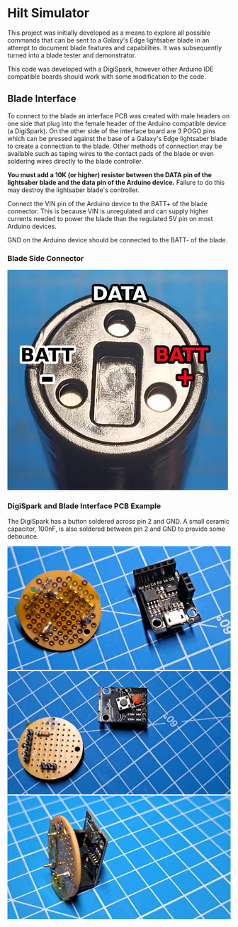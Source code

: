 # Hilt Simulator
This project was initially developed as a means to explore all possible commands that can be sent to a Galaxy's Edge lightsaber blade in an attempt to document blade features and capabilities. It was subsequently turned into a blade tester and demonstrator.

This code was developed with a DigiSpark, however other Arduino IDE compatible boards should work with some modification to the code.

## Blade Interface
To connect to the blade an interface PCB was created with male headers on one side that plug into the female header of the Arduino compatible device (a DigiSpark). On the other side of the interface board are 3 POGO pins which can be pressed against the base of a Galaxy's Edge lightsaber blade to create a connection to the blade. Other methods of connection may be available such as taping wires to the contact pads of the blade or even soldering wires directly to the blade controller. 

**You must add a 10K (or higher) resistor between the DATA pin of the lightsaber blade and the data pin of the Arduino device.** Failure to do this may destroy the lightsaber blade's controller.

Connect the VIN pin of the Arduino device to the BATT+ of the blade connector. This is because VIN is unregulated and can supply higher currents needed to power the blade than the regulated 5V pin on most Arduino devices.

GND on the Arduino device should be connected to the BATT- of the blade.

### Blade Side Connector
![Connector at the base of the blade. Oriented with the contact pad on the narrow end of the rectangular hole facing up. The top (narrow side) contact pad is labeled DATA. The left contact pad is labeled BATT-. The right contact pad is labeled BATT+.](images/blade-pinout.jpg)

### DigiSpark and Blade Interface PCB Example
The DigiSpark has a button soldered across pin 2 and GND. A small ceramic capacitor, 100nF, is also soldered between pin 2 and GND to provide some debounce.

![example hilt connector. a DigiSpark on the right and an interface PCB on the left.](images/hw1.jpg)
![example hilt connector. a DigiSpark on the right and an interface PCB on the left. there is a button soldered to the underside of the digispark with a small ceramic capacitor across the two leads of the button.](images/hw2.jpg)
![example hilt connector. a DigiSpark with the interface connected.](images/hw3.jpg)